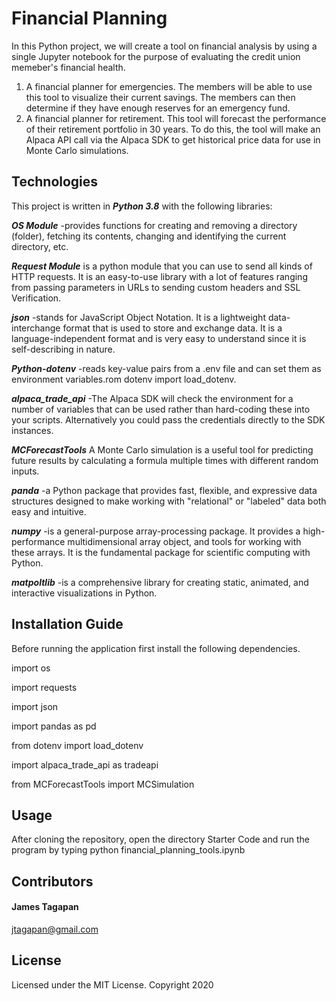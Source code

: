 # Financial Planning 
In this Python project, we will create a tool on financial analysis by using a single Jupyter notebook for the purpose of evaluating the credit union memeber's financial health. 
1. A financial planner for emergencies. The members will be able to use this tool to visualize their current savings. The members can then determine if they have enough reserves for an emergency fund.
2. A financial planner for retirement. This tool will forecast the performance of their retirement portfolio in 30 years. To do this, the tool will make an Alpaca API call via the Alpaca SDK to get historical price data for use in Monte Carlo simulations.


## Technologies
This project is written in ***Python 3.8*** with the following libraries:

***OS Module*** -provides functions for creating and removing a directory (folder), fetching its contents, changing and identifying the current directory, etc.

***Request Module*** is a python module that you can use to send all kinds of HTTP requests. It is an easy-to-use library with a lot of features ranging from passing parameters in URLs to sending custom headers and SSL Verification.

***json*** -stands for JavaScript Object Notation. It is a lightweight data-interchange format that is used to store and exchange data. It is a language-independent format and is very easy to understand since it is self-describing in nature.

***Python-dotenv*** -reads key-value pairs from a .env file and can set them as environment variables.rom dotenv import load_dotenv.

***alpaca_trade_api*** -The Alpaca SDK will check the environment for a number of variables that can be used rather than hard-coding these into your scripts. Alternatively you could pass the credentials directly to the SDK instances.

***MCForecastTools*** A Monte Carlo simulation is a useful tool for predicting future results by calculating a formula multiple times with different random inputs.

***panda*** -a Python package that provides fast, flexible, and expressive data structures designed to make working with "relational" or "labeled" data both easy and intuitive.

***numpy*** -is a general-purpose array-processing package. It provides a high-performance multidimensional array object, and tools for working with these arrays. It is the fundamental package for scientific computing with Python.

***matpoltlib*** -is a comprehensive library for creating static, animated, and interactive visualizations in Python.

## Installation Guide

Before running the application first install the following dependencies.

import os

import requests

import json

import pandas as pd

from dotenv import load_dotenv

import alpaca_trade_api as tradeapi

from MCForecastTools import MCSimulation



## Usage

After cloning the repository,  open the directory Starter Code and run the program by typing python financial_planning_tools.ipynb 

## Contributors
#### James Tagapan

jtagapan@gmail.com

## License
Licensed under the MIT License. Copyright 2020
